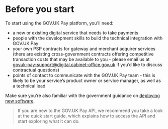 # Before you start

To start using the GOV.UK Pay platform, you'll need:

 - a new or existing digital service that needs to take payments
 - people with the development skills to build the technical integration with GOV.UK Pay
 - your own PSP contracts for gateway and merchant acquirer services (there are existing cross-government contracts offering competitive transaction costs that may be available to you - please email us at [govuk-pay-support@digital.cabinet-office.gov.uk](mailto:govuk-pay-support@digital.cabinet-office.gov.uk) if you’d like to discuss contractual questions)
 - points of contact to communicate with the GOV.UK Pay team - this is likely to be your service’s product owner or service manager, as well as a technical lead

Make sure you’re also familiar with the government guidance on [deploying new software](https://www.gov.uk/service-manual/making-software/deployment.html).

>If you are new to the GOV.UK Pay API, we recommend you take a look at the quick start guide, which explains how to access the API and start exploring what it can do.
